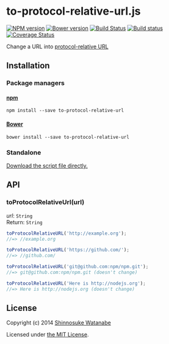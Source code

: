 # to-protocol-relative-url.js

[![NPM version](https://badge.fury.io/js/to-protocol-relative-url.svg)](https://www.npmjs.org/package/to-protocol-relative-url)
[![Bower version](https://badge.fury.io/bo/to-protocol-relative-url.svg)](https://github.com/shinnn/to-protocol-relative-url.js/releases)
[![Build Status](https://travis-ci.org/shinnn/to-protocol-relative-url.js.svg?branch=master)](https://travis-ci.org/shinnn/to-protocol-relative-url.js)
[![Build status](https://ci.appveyor.com/api/projects/status/o7y9vb7ykec27qmn)](https://ci.appveyor.com/project/ShinnosukeWatanabe/to-protocol-relative-url-js)
[![Coverage Status](https://img.shields.io/coveralls/shinnn/to-protocol-relative-url.js.svg)](https://coveralls.io/r/shinnn/to-protocol-relative-url.js?branch=master)

Change a URL into [protocol-relative URL](http://www.paulirish.com/2010/the-protocol-relative-url/)

## Installation

### Package managers

#### [npm](https://www.npmjs.org/)

```
npm install --save to-protocol-relative-url
```

#### [Bower](http://bower.io/)

```
bower install --save to-protocol-relative-url
```

### Standalone

[Download the script file directly.](https://raw.githubusercontent.com/shinnn/to-protocol-relative-url.js/master/to-protocol-relative-url.js)

## API

### toProtocolRelativeUrl(url) 

*url*: `String`  
Return: `String`

```javascript
toProtocolRelativeURL('http://example.org');
//=> //example.org

toProtocolRelativeURL('https://github.com/');
//=> //github.com/

toProtocolRelativeURL('git@github.com:npm/npm.git');
//=> git@github.com:npm/npm.git (doesn't change)

toProtocolRelativeURL('Here is http://nodejs.org');
//=> Here is http://nodejs.org (doesn't change)
```

## License

Copyright (c) 2014 [Shinnosuke Watanabe](https://github.com/shinnn)

Licensed under [the MIT License](./LICENSE).
